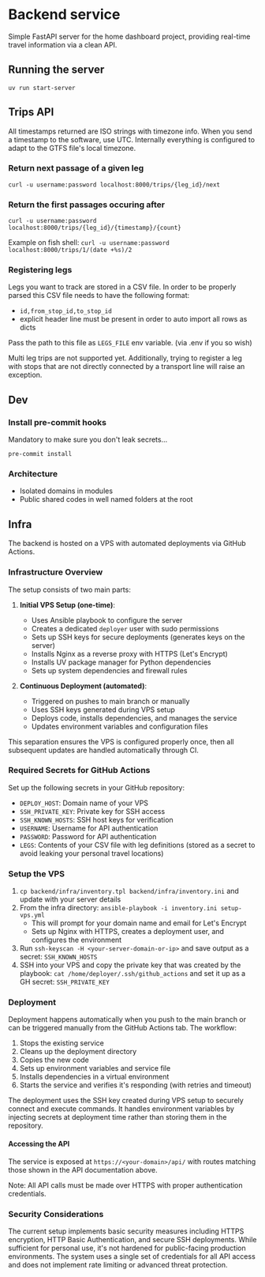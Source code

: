 # Backend service
Simple FastAPI server for the home dashboard project, providing real-time travel information via a clean API.

## Running the server
```
uv run start-server
```

## Trips API
All timestamps returned are ISO strings with timezone info.
When you send a timestamp to the software, use UTC. Internally everything is configured to adapt to the GTFS file's local timezone.

### Return next passage of a given leg
```
curl -u username:password localhost:8000/trips/{leg_id}/next
```

### Return the first <count> passages occuring after <timestamp>
```
curl -u username:password localhost:8000/trips/{leg_id}/{timestamp}/{count}
```
Example on fish shell:
`curl -u username:password localhost:8000/trips/1/(date +%s)/2`

### Registering legs
Legs you want to track are stored in a CSV file.
In order to be properly parsed this CSV file needs to have the following format:
- `id,from_stop_id,to_stop_id`
- explicit header line must be present in order to auto import all rows as dicts

Pass the path to this file as `LEGS_FILE` env variable. (via .env if you so wish)

Multi leg trips are not supported yet.
Additionally, trying to register a leg with stops that are not directly connected by a transport line will raise an exception.

## Dev
### Install pre-commit hooks
Mandatory to make sure you don't leak secrets...
```
pre-commit install
```

### Architecture
- Isolated domains in modules
- Public shared codes in well named folders at the root

## Infra
The backend is hosted on a VPS with automated deployments via GitHub Actions.

### Infrastructure Overview
The setup consists of two main parts:

1. **Initial VPS Setup (one-time)**: 
   - Uses Ansible playbook to configure the server
   - Creates a dedicated `deployer` user with sudo permissions
   - Sets up SSH keys for secure deployments (generates keys on the server)
   - Installs Nginx as a reverse proxy with HTTPS (Let's Encrypt)
   - Installs UV package manager for Python dependencies
   - Sets up system dependencies and firewall rules

2. **Continuous Deployment (automated)**:
   - Triggered on pushes to main branch or manually
   - Uses SSH keys generated during VPS setup
   - Deploys code, installs dependencies, and manages the service
   - Updates environment variables and configuration files

This separation ensures the VPS is configured properly once, then all subsequent updates are handled automatically through CI.

### Required Secrets for GitHub Actions
Set up the following secrets in your GitHub repository:
- `DEPLOY_HOST`: Domain name of your VPS
- `SSH_PRIVATE_KEY`: Private key for SSH access
- `SSH_KNOWN_HOSTS`: SSH host keys for verification
- `USERNAME`: Username for API authentication
- `PASSWORD`: Password for API authentication
- `LEGS`: Contents of your CSV file with leg definitions (stored as a secret to avoid leaking your personal travel locations)

### Setup the VPS
1. `cp backend/infra/inventory.tpl backend/infra/inventory.ini` and update with your server details
2. From the infra directory: `ansible-playbook -i inventory.ini setup-vps.yml`
   - This will prompt for your domain name and email for Let's Encrypt
   - Sets up Nginx with HTTPS, creates a deployment user, and configures the environment
3. Run `ssh-keyscan -H <your-server-domain-or-ip>` and save output as a secret: `SSH_KNOWN_HOSTS`
4. SSH into your VPS and copy the private key that was created by the playbook: `cat /home/deployer/.ssh/github_actions` and set it up as a GH secret: `SSH_PRIVATE_KEY`

### Deployment
Deployment happens automatically when you push to the main branch or can be triggered manually from the GitHub Actions tab. The workflow:
1. Stops the existing service
2. Cleans up the deployment directory
3. Copies the new code
4. Sets up environment variables and service file
5. Installs dependencies in a virtual environment
6. Starts the service and verifies it's responding (with retries and timeout)

The deployment uses the SSH key created during VPS setup to securely connect and execute commands. It handles environment variables by injecting secrets at deployment time rather than storing them in the repository.

#### Accessing the API
The service is exposed at `https://<your-domain>/api/` with routes matching those shown in the API documentation above.

Note: All API calls must be made over HTTPS with proper authentication credentials.

### Security Considerations
The current setup implements basic security measures including HTTPS encryption, HTTP Basic Authentication, and secure SSH deployments. While sufficient for personal use, it's not hardened for public-facing production environments. The system uses a single set of credentials for all API access and does not implement rate limiting or advanced threat protection.
